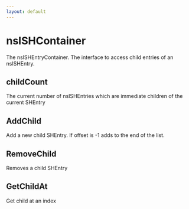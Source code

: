 ```yaml
---
layout: default
---
```


# nsISHContainer #

The nsISHEntryContainer. The interface to access child entries
of an nsISHEntry.



## childCount ##

The current number of nsISHEntries which are immediate children of the 
current SHEntry


## AddChild ##

Add a new child SHEntry.  If offset is -1 adds to the end of the list.


## RemoveChild ##

Removes a child SHEntry


## GetChildAt ##

Get child at an index

